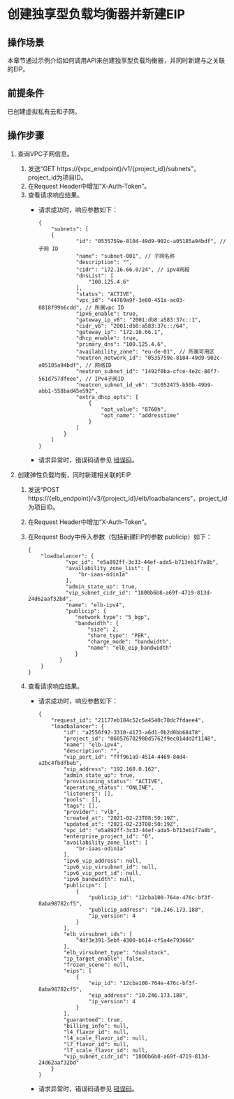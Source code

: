 # 创建独享型负载均衡器并新建EIP<a name="elb_eg_0001"></a>

## 操作场景<a name="zh-cn_topic_0000001127879251_section585220122402"></a>

本章节通过示例介绍如何调用API来创建独享型负载均衡器，并同时新建与之关联的EIP。

## 前提条件<a name="zh-cn_topic_0000001127879251_section41561738174014"></a>

已创建虚拟私有云和子网。

## 操作步骤<a name="zh-cn_topic_0000001127879251_section58891233153611"></a>

1.  查询VPC子网信息。
    1.  发送“GET https://\{vpc\_endpoint\}/v1/\{project\_id\}/subnets”，project\_id为项目ID。
    2.  在Request Header中增加“X-Auth-Token”。
    3.  查看请求响应结果。
        -   请求成功时，响应参数如下：

            ```
            {
                "subnets": [
            	{
                        "id": "0535759e-8104-49d9-902c-a05185a94bdf", // 子网 ID
                        "name": "subnet-001", // 子网名称
                        "description": "",
                        "cidr": "172.16.66.0/24", // ipv4网段
                        "dnsList": [
                            "100.125.4.6"
                        ],
                        "status": "ACTIVE",
                        "vpc_id": "44789a9f-3e80-451a-ac03-0818f99b6cdd", // 所属vpc ID
                        "ipv6_enable": true,
                        "gateway_ip_v6": "2001:db8:a583:37c::1",
                        "cidr_v6": "2001:db8:a583:37c::/64",
                        "gateway_ip": "172.16.66.1",
                        "dhcp_enable": true,
                        "primary_dns": "100.125.4.6",
                        "availability_zone": "eu-de-01", // 所属可用区
                        "neutron_network_id": "0535759e-8104-49d9-902c-a05185a94bdf", // 网络ID
                        "neutron_subnet_id": "1492f0ba-cfce-4e2c-86f7-561d757dfeee", // IPv4子网ID
                        "neutron_subnet_id_v6": "3c052475-b50b-49b9-abb1-558bad45e592",
                        "extra_dhcp_opts": [
                            {
                                "opt_value": "8760h",
                                "opt_name": "addresstime"
                            }
                        ]
                    }
                ]
            }
            
            ```

        -   请求异常时，错误码请参见  [错误码](错误码.md)。

2.  创建弹性负载均衡，同时新建相关联的EIP
    1.  发送“POST https://\{elb\_endpoint\}/v3/\{project\_id\}/elb/loadbalancers”，project\_id为项目ID。
    2.  在Request Header中增加“X-Auth-Token”。
    3.  在Request Body中传入参数（包括新建EIP的参数 publicip）如下：

        ```
        {
        	"loadbalancer": {
                    "vpc_id": "e5a892ff-3c33-44ef-ada5-b713eb1f7a8b",
                    "availability_zone_list": [
                        "br-iaas-odin1a"
                    ],
                    "admin_state_up": true,
                    "vip_subnet_cidr_id": "1800b6b8-a69f-4719-813d-24d62aaf32bd",
                    "name": "elb-ipv4",
                    "publicip": {
                       "network_type": "5_bgp",
                       "bandwidth": {
                           "size": 2,
                           "share_type": "PER",
                           "charge_mode": "bandwidth",
                           "name": "elb_eip_bandwidth"
                       }
                  }
            }
        }
        
        ```

    4.  查看请求响应结果。
        -   请求成功时，响应参数如下：

            ```
            {
                "request_id": "21177eb184c52c5a4540c78dc7fdaee4",
                "loadbalancer": {
                    "id": "a2556f92-3310-4173-a6d1-0b2d0bb68478",
                    "project_id": "060576782980d5762f9ec014dd2f1148",
                    "name": "elb-ipv4",
                    "description": "",
                    "vip_port_id": "fff961a9-4514-4469-84d4-a2bc4fbdfbeb",
                    "vip_address": "192.168.0.162",
                    "admin_state_up": true,
                    "provisioning_status": "ACTIVE",
                    "operating_status": "ONLINE",
                    "listeners": [],
                    "pools": [],
                    "tags": [],
                    "provider": "vlb",
                    "created_at": "2021-02-23T08:50:19Z",
                    "updated_at": "2021-02-23T08:50:19Z",
                    "vpc_id": "e5a892ff-3c33-44ef-ada5-b713eb1f7a8b",
                    "enterprise_project_id": "0",
                    "availability_zone_list": [
                        "br-iaas-odin1a"
                    ],
                    "ipv6_vip_address": null,
                    "ipv6_vip_virsubnet_id": null,
                    "ipv6_vip_port_id": null,
                    "ipv6_bandwidth": null,
                    "publicips": [
                        {
                            "publicip_id": "12cba100-764e-476c-bf3f-8aba98782cf5",
                            "publicip_address": "10.246.173.188",
                            "ip_version": 4
                        }
                    ],
                    "elb_virsubnet_ids": [
                        "4df3e391-5ebf-4300-b614-cf5a4e793666"
                    ],
                    "elb_virsubnet_type": "dualstack",
                    "ip_target_enable": false,
                    "frozen_scene": null,
                    "eips": [
                        {
                            "eip_id": "12cba100-764e-476c-bf3f-8aba98782cf5",
                            "eip_address": "10.246.173.188",
                            "ip_version": 4
                        }
                    ],
                    "guaranteed": true,
                    "billing_info": null,
                    "l4_flavor_id": null,
                    "l4_scale_flavor_id": null,
                    "l7_flavor_id": null,
                    "l7_scale_flavor_id": null,
                    "vip_subnet_cidr_id": "1800b6b8-a69f-4719-813d-24d62aaf32bd"
                }
            }
            ```

        -   请求异常时，错误码请参见  [错误码](错误码.md)。



